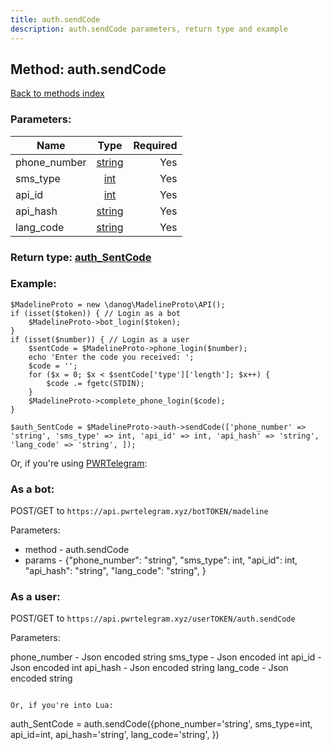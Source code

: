 ```yaml
---
title: auth.sendCode
description: auth.sendCode parameters, return type and example
---
```

## Method: auth.sendCode  
[Back to methods index](index.md)


### Parameters:

| Name     |    Type       | Required |
|----------|:-------------:|---------:|
|phone\_number|[string](../types/string.md) | Yes|
|sms\_type|[int](../types/int.md) | Yes|
|api\_id|[int](../types/int.md) | Yes|
|api\_hash|[string](../types/string.md) | Yes|
|lang\_code|[string](../types/string.md) | Yes|


### Return type: [auth\_SentCode](../types/auth_SentCode.md)

### Example:


```
$MadelineProto = new \danog\MadelineProto\API();
if (isset($token)) { // Login as a bot
    $MadelineProto->bot_login($token);
}
if (isset($number)) { // Login as a user
    $sentCode = $MadelineProto->phone_login($number);
    echo 'Enter the code you received: ';
    $code = '';
    for ($x = 0; $x < $sentCode['type']['length']; $x++) {
        $code .= fgetc(STDIN);
    }
    $MadelineProto->complete_phone_login($code);
}

$auth_SentCode = $MadelineProto->auth->sendCode(['phone_number' => 'string', 'sms_type' => int, 'api_id' => int, 'api_hash' => 'string', 'lang_code' => 'string', ]);
```

Or, if you're using [PWRTelegram](https://pwrtelegram.xyz):

### As a bot:

POST/GET to `https://api.pwrtelegram.xyz/botTOKEN/madeline`

Parameters:

* method - auth.sendCode
* params - {"phone_number": "string", "sms_type": int, "api_id": int, "api_hash": "string", "lang_code": "string", }



### As a user:

POST/GET to `https://api.pwrtelegram.xyz/userTOKEN/auth.sendCode`

Parameters:

phone_number - Json encoded string
sms_type - Json encoded int
api_id - Json encoded int
api_hash - Json encoded string
lang_code - Json encoded string


```

Or, if you're into Lua:

```
auth_SentCode = auth.sendCode({phone_number='string', sms_type=int, api_id=int, api_hash='string', lang_code='string', })
```

